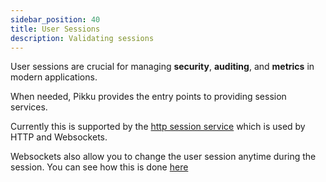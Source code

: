 ```yaml
---
sidebar_position: 40
title: User Sessions
description: Validating sessions
---
```


User sessions are crucial for managing **security**, **auditing**, and 
**metrics** in modern applications.

When needed, Pikku provides the entry points to providing session services.

Currently this is supported by the [http session service](../22-http/20-http-session-service.md) which is used by HTTP and Websockets.

Websockets also allow you to change the user session anytime during the session. You can see how this is done [here](../23-channels/20-channel-route.md)